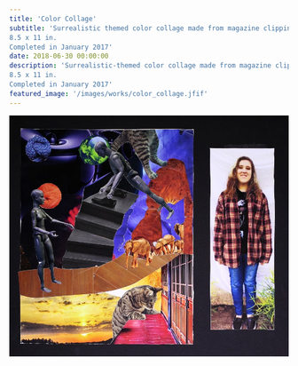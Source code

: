 ```yaml
---
title: 'Color Collage'
subtitle: 'Surrealistic themed color collage made from magazine clippings.
8.5 x 11 in.
Completed in January 2017'
date: 2018-06-30 00:00:00
description: 'Surrealistic-themed color collage made from magazine clippings.
8.5 x 11 in.
Completed in January 2017'
featured_image: '/images/works/color_collage.jfif'
---
```


![](/images/works/color_collage.jfif)
